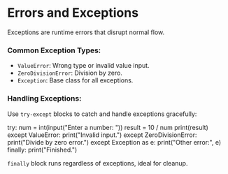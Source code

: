 # Errors and Exceptions

Exceptions are runtime errors that disrupt normal flow.

### Common Exception Types:

- `ValueError`: Wrong type or invalid value input.
- `ZeroDivisionError`: Division by zero.
- `Exception`: Base class for all exceptions.

### Handling Exceptions:

Use `try-except` blocks to catch and handle exceptions gracefully:

try:
num = int(input("Enter a number: "))
result = 10 / num
print(result)
except ValueError:
print("Invalid input.")
except ZeroDivisionError:
print("Divide by zero error.")
except Exception as e:
print("Other error:", e)
finally:
print("Finished.")

`finally` block runs regardless of exceptions, ideal for cleanup.
